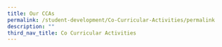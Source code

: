 ```yaml
---
title: Our CCAs
permalink: /student-development/Co-Curricular-Activities/permalink
description: ""
third_nav_title: Co Curricular Activities
---
```

